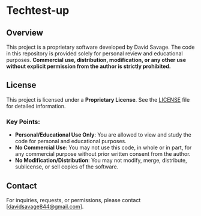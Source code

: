 # Techtest-up

## Overview

This project is a proprietary software developed by David Savage. The code in this repository is provided solely for personal review and educational purposes. **Commercial use, distribution, modification, or any other use without explicit permission from the author is strictly prohibited.**

## License

This project is licensed under a **Proprietary License**. See the [LICENSE](./LICENSE) file for detailed information.

### Key Points:
- **Personal/Educational Use Only**: You are allowed to view and study the code for personal and educational purposes.
- **No Commercial Use**: You may not use this code, in whole or in part, for any commercial purpose without prior written consent from the author.
- **No Modification/Distribution**: You may not modify, merge, distribute, sublicense, or sell copies of the software.

## Contact

For inquiries, requests, or permissions, please contact [davidsavage844@gmail.com].
